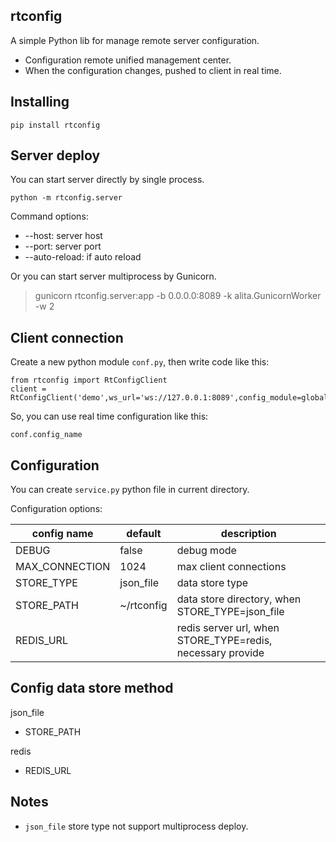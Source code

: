 ## rtconfig

A simple Python lib for manage remote server configuration. 
- Configuration remote unified management center.
- When the configuration changes, pushed to client in real time.

## Installing
```
pip install rtconfig
```

## Server deploy
You can start server directly by single process.
```
python -m rtconfig.server
```
Command options:
- --host: server host
- --port: server port 
- --auto-reload: if auto reload

Or you can start server multiprocess by Gunicorn.
>gunicorn rtconfig.server:app -b 0.0.0.0:8089 -k alita.GunicornWorker -w 2

## Client connection
Create a new python module `conf.py`, then write code like this:
```
from rtconfig import RtConfigClient
client = RtConfigClient('demo',ws_url='ws://127.0.0.1:8089',config_module=globals())
```
So, you can use real time configuration like this:
```
conf.config_name
```

## Configuration
You can create `service.py` python file in current directory. 

Configuration options:

| config name | default | description |
|--------|--------|--------|
|    DEBUG    |    false   |    debug mode    |
|    MAX_CONNECTION  |   1024   |    max client connections    |
|    STORE_TYPE   |   json_file   |  data store type    |
|    STORE_PATH   |  ~/rtconfig   |  data store directory, when STORE_TYPE=json_file    |
|    REDIS_URL   | |  redis server url, when STORE_TYPE=redis, necessary provide    |

## Config data store method
json_file
- STORE_PATH

redis
- REDIS_URL

## Notes
- `json_file` store type not support multiprocess deploy.
